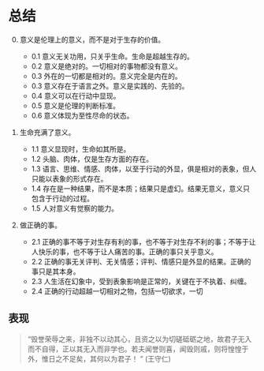 # 总结

0. 意义是伦理上的意义，而不是对于生存的价值。
	- 0.1 意义无关功用，只关乎生命。生命是超越生存的。
	- 0.2 意义是绝对的。一切相对的事物都没有意义。
	- 0.3 外在的一切都是相对的。意义完全是内在的。
	- 0.3 意义存在于语言之外。意义是实践的、先验的。
	- 0.4 意义可以在行动中显现。
	- 0.5 意义是伦理的判断标准。
	- 0.6 意义体现为至性尽命的状态。


1. 生命充满了意义。
	- 1.1 意义显现时，生命如其所是。
	- 1.2 头脑、肉体，仅是生存方面的存在。
	- 1.3 语言、思维、情感、肉体，以至于行动的外显，俱是相对的表象，但人只能以表象的形式存在。
	- 1.4 存在是一种结果，而不是本质；结果只是虚幻。结果无意义，意义只包含于行动的过程。
	- 1.5 人对意义有觉察的能力。

2. 做正确的事。
	- 2.1 正确的事不等于对生存有利的事，也不等于对生存不利的事；不等于让人快乐的事，也不等于让人痛苦的事。正确的事只关乎意义。
	- 2.2 正确的事无关评判、无关情感；评判、情感只是外显的结果。正确的事只是其本身。
	- 2.3 人生活在幻象中，受到表象影响是正常的，关键在于不执着、纠缠。
	- 2.4 正确的行动超越一切相对之物，包括一切欲求，一切


## 表现

> 

> “毁誉荣辱之来，非独不以动其心，且资之以为切磋砥砺之地，故君子无入而不自得，正以其无入而非学也。若夫闻誉则喜，闻毁则戚，则将惶惶于外，惟日之不足矣，其何以为君子！ ” (王守仁)

<!--stackedit_data:
eyJoaXN0b3J5IjpbLTEwNTkxMjA5MzEsLTE5NTMxNzkxODgsOD
k2MzU5MzMxLDE2OTMzODM1NDUsLTIxMzkwNjU5NTcsLTIwNTg0
NDgxNTAsMjU4NjMxMzY4LDgxMDg0OTkyMCwxNDI2MTYxMjIzLD
Y2NTYyMDg5MCwxNDM0OTkyMTI4LC0xODMwMTY1NzE5XX0=
-->